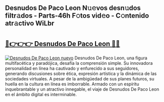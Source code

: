 ## Desnudos De Paco Leon N𝚞𝚎vos desn𝚞dos filtr𝚊dos - Parts-46h F𝚘tos vid𝚎o - C𝚘ntenido atr𝚊ctivo WiLbr

# <h2><a href="http://mb1k4x.tromn.icu/?c=Desnudos+De+Paco+Leon">🔗👉👉👉 Desnudos De Paco Leon 🔗🔗</a></h2>

[![Desnudos De Paco Leon nuevo](https://i.imgur.com/pEAQMta.gif)](http://mb1k4x.tromn.icu/?c=Desnudos+De+Paco+Leon)
Desnudos De Paco Leon, una figura multifacética y paradójica, desafía la comprensión simple. Su innovadora personalidad en línea ha cautivado y enfurecido a sus seguidores, generando discusiones sobre ética, expresión artística y la dinámica de las sociedades virtuales. A pesar de la ambigüedad de sus planes futuros, su huella en la cultura en línea es imborrable. Armado con un espíritu inquebrantable y un atractivo innegable, el viaje de Desnudos De Paco Leon en el ámbito digital es interminable.

